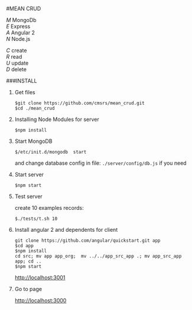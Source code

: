 #MEAN CRUD

   *M*  MongoDb  
   *E*  Express  
   *A*  Angular 2  
   *N*  Node.js

   *C*  create  
   *R*  read  
   *U*  update  
   *D*  delete

###INSTALL

1. Get files
   
   ```shell
   $git clone https://github.com/cmsrs/mean_crud.git
   $cd ./mean_crud
   ```
   
2. Installing Node Modules for server
   
   ```shell
   $npm install
   ```
   
3. Start MongoDB
   
   ```shell
   $/etc/init.d/mongodb  start
   ```
   
   and change database config in file: `./server/config/db.js` if you need
   
   
4. Start server
   
   ```shell
   $npm start
   ```
   
5. Test server
   
   create 10 examples records:
   
   ```shell
   $./tests/t.sh 10
   ```
   
6. Install angular 2 and dependents for client
   
   ```shell
   git clone https://github.com/angular/quickstart.git app
   $cd app
   $npm install 
   cd src; mv app app_org;  mv ../../app_src_app .; mv app_src_app app; cd ..
   $npm start   
   ```
   <http://localhost:3001>   
   
7. Go to page
   
   <http://localhost:3000>
      
